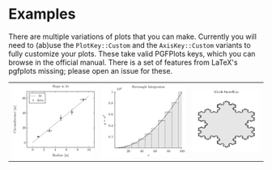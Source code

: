 # Examples

There are multiple variations of plots that you can make. Currently you will 
need to (ab)use the `PlotKey::Custom` and the `AxisKey::Custom` variants to
fully customize your plots. These take valid PGFPlots keys, which you can browse
in the official manual. There is a set of features from LaTeX's pgfplots
missing; please open an issue for these.

| | | |
|-|-|-|
|![](https://github.com/DJDuque/pgfplots/blob/main/examples/fitted_line.png)|![](https://github.com/DJDuque/pgfplots/blob/main/examples/rectangle_integration.png)|![](https://github.com/DJDuque/pgfplots/blob/main/examples/snowflake.png)|
